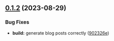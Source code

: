 ## [0.1.2](https://github.com/After-The-End-Of-All-Things/game/compare/v0.1.1...v0.1.2) (2023-08-29)


### Bug Fixes

* **build:** generate blog posts correctly ([902326e](https://github.com/After-The-End-Of-All-Things/game/commit/902326e02eadef087c092d4bc156a0e5ad08a4be))



